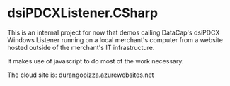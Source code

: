 dsiPDCXListener.CSharp
==========

This is an internal project for now that demos calling DataCap's dsiPDCX Windows Listener running on a local merchant's computer from a website hosted outside of the merchant's IT infrastructure.

It makes use of javascript to do most of the work necessary.

The cloud site is:  durangopizza.azurewebsites.net
